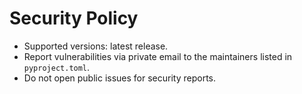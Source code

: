 # Security Policy

- Supported versions: latest release.
- Report vulnerabilities via private email to the maintainers listed in `pyproject.toml`.
- Do not open public issues for security reports.

